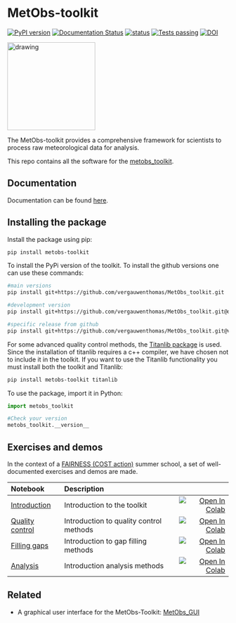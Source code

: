 # MetObs-toolkit

[![PyPI version](https://badge.fury.io/py/metobs-toolkit.svg)](https://badge.fury.io/py/metobs-toolkit)
[![Documentation Status](https://readthedocs.org/projects/metobs-toolkit/badge/?version=latest)](https://metobs-toolkit.readthedocs.io/en/latest/?badge=latest)
[![status](https://joss.theoj.org/papers/ffa3a79315bdf4c4793992a1de41193d/status.svg)](https://joss.theoj.org/papers/ffa3a79315bdf4c4793992a1de41193d)
[![Tests passing](https://github.com/vergauwenthomas/MetObs_toolkit/actions/workflows/main_workflow.yml/badge.svg?branch=master)](https://github.com/vergauwenthomas/MetObs_toolkit/actions/workflows/main_workflow.yml)
[![DOI](https://zenodo.org/badge/DOI/10.5281/zenodo.10794210.svg)](https://doi.org/10.5281/zenodo.10794210)


<img src="https://raw.githubusercontent.com/vergauwenthomas/MetObs_toolkit/master/docs/logo_small.jpeg" alt="drawing" style="width:200px;"/>



The MetObs-toolkit provides a comprehensive framework for scientists to process raw meteorological data for analysis.

This repo contains all the software for the [metobs_toolkit](https://test.pypi.org/project/metobs-toolkit/).

## Documentation

Documentation can be found [here](https://metobs-toolkit.readthedocs.io/en/latest/index.html).

## Installing the package
Install the package using pip:

```bash
pip install metobs-toolkit
 ```
To install the PyPi version of the toolkit. To install the github versions one can use these commands:

```bash
#main versions
pip install git+https://github.com/vergauwenthomas/MetObs_toolkit.git

#development version
pip install git+https://github.com/vergauwenthomas/MetObs_toolkit.git@dev

#specific release from github
pip install git+https://github.com/vergauwenthomas/MetObs_toolkit.git@v0.2.0
 ```
For some advanced quality control methods, the [Titanlib package](https://github.com/metno/titanlib) is used. Since the installation of titanlib requires a c++ compiler, we have chosen not to include it in the toolkit. If you want to use the Titanlib functionality you must install both the toolkit and Titanlib:

```bash
pip install metobs-toolkit titanlib
 ```

To use the package, import it in Python:


```python
import metobs_toolkit

#Check your version
metobs_toolkit.__version__
 ```
## Exercises and demos
In the context of a [FAIRNESS (COST action)](https://www.fairness-ca20108.eu/) summer school, a set of well-documented exercises and demos are made.

| Notebook  | Description  |       |
|:----------|:-------------|------:|
| [Introduction](https://github.com/vergauwenthomas/MetObs_toolkit/blob/master/fairness_demo_exercises/Introduction_01.ipynb) | Introduction to the toolkit | [![Open In Colab](https://colab.research.google.com/assets/colab-badge.svg)](https://colab.research.google.com/github/vergauwenthomas/MetObs_toolkit/blob/master/fairness_demo_exercises/Introduction_01.ipynb) |
| [Quality control](https://github.com/vergauwenthomas/MetObs_toolkit/blob/master/fairness_demo_exercises/Quality_control_excercise_02.ipynb) | Introduction to quality control methods | [![Open In Colab](https://colab.research.google.com/assets/colab-badge.svg)](https://colab.research.google.com/github/vergauwenthomas/MetObs_toolkit/blob/master/fairness_demo_exercises/Quality_control_excercise_02.ipynb)|
| [Filling gaps](https://github.com/vergauwenthomas/MetObs_toolkit/blob/master/fairness_demo_exercises/Gap_filling_excercise_03.ipynb) | Introduction to gap filling methods | [![Open In Colab](https://colab.research.google.com/assets/colab-badge.svg)](https://colab.research.google.com/github/vergauwenthomas/MetObs_toolkit/blob/master/fairness_demo_exercises/Gap_filling_excercise_03.ipynb)|
| [Analysis](https://github.com/vergauwenthomas/MetObs_toolkit/blob/master/fairness_demo_exercises/Urban_analysis_excercise_04.ipynb) | Introduction analysis methods | [![Open In Colab](https://colab.research.google.com/assets/colab-badge.svg)](https://colab.research.google.com/github/vergauwenthomas/MetObs_toolkit/blob/master/fairness_demo_exercises/Urban_analysis_excercise_04.ipynb)|


## Related
* A graphical user interface for the MetObs-Toolkit: [MetObs_GUI](https://github.com/vergauwenthomas/MetObs_GUI)
